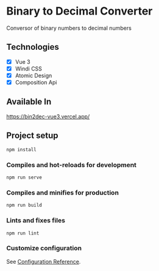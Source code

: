 # Binary to Decimal Converter

Conversor of binary numbers to decimal numbers

## Technologies

- [x] Vue 3
- [x] Windi CSS
- [x] Atomic Design
- [x] Composition Api

## Available In

https://bin2dec-vue3.vercel.app/

## Project setup

```
npm install
```

### Compiles and hot-reloads for development

```
npm run serve
```

### Compiles and minifies for production

```
npm run build
```

### Lints and fixes files

```
npm run lint
```

### Customize configuration

See [Configuration Reference](https://cli.vuejs.org/config/).
